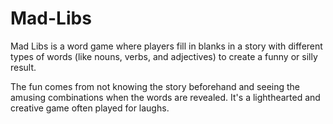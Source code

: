 # Mad-Libs

Mad Libs is a word game where players fill in blanks in a story with different types of words (like nouns,
verbs, and adjectives) to create a funny or silly result.

The fun comes from not knowing the story beforehand and seeing the amusing combinations when the words are revealed.
It's a lighthearted and creative game often played for laughs.



